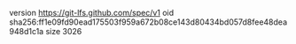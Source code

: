 version https://git-lfs.github.com/spec/v1
oid sha256:ff1e09fd90ead175503f959a672b08ce143d80434bd057d8fee48dea948d1c1a
size 3026
